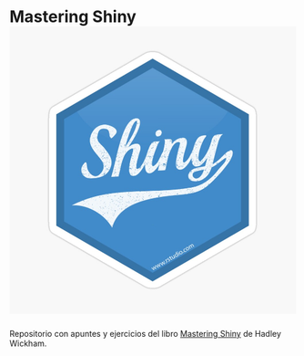 # Mastering Shiny ![](shiny-logo.jpg)

Repositorio con apuntes y ejercicios del libro [Mastering Shiny](https://mastering-shiny.org/) de Hadley Wickham.


